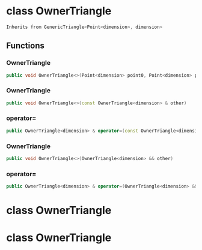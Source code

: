 # class OwnerTriangle


```cpp
Inherits from GenericTriangle<Point<dimension>, dimension>
```



## Functions

### OwnerTriangle

```cpp
public void OwnerTriangle<>(Point<dimension> point0, Point<dimension> point1, Point<dimension> point2)
```


### OwnerTriangle

```cpp
public void OwnerTriangle<>(const OwnerTriangle<dimension> & other)
```


### operator=

```cpp
public OwnerTriangle<dimension> & operator=(const OwnerTriangle<dimension> & other)
```


### OwnerTriangle

```cpp
public void OwnerTriangle<>(OwnerTriangle<dimension> && other)
```


### operator=

```cpp
public OwnerTriangle<dimension> & operator=(OwnerTriangle<dimension> && other)
```




# class OwnerTriangle

# class OwnerTriangle

